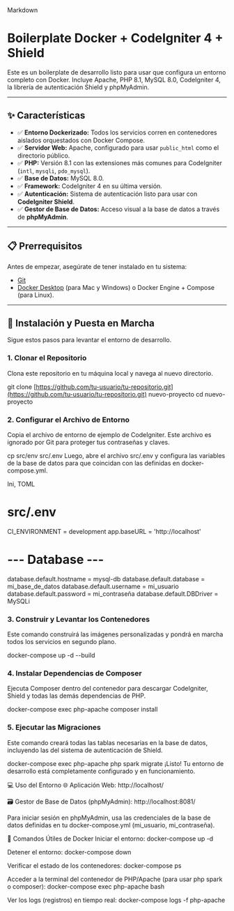 Markdown

# Boilerplate Docker + CodeIgniter 4 + Shield

Este es un boilerplate de desarrollo listo para usar que configura un entorno completo con Docker. Incluye Apache, PHP 8.1, MySQL 8.0, CodeIgniter 4, la librería de autenticación Shield y phpMyAdmin.

---
## ✨ Características

* ✅ **Entorno Dockerizado:** Todos los servicios corren en contenedores aislados orquestados con Docker Compose.
* ✅ **Servidor Web:** Apache, configurado para usar `public_html` como el directorio público.
* ✅ **PHP:** Versión 8.1 con las extensiones más comunes para CodeIgniter (`intl`, `mysqli`, `pdo_mysql`).
* ✅ **Base de Datos:** MySQL 8.0.
* ✅ **Framework:** CodeIgniter 4 en su última versión.
* ✅ **Autenticación:** Sistema de autenticación listo para usar con **CodeIgniter Shield**.
* ✅ **Gestor de Base de Datos:** Acceso visual a la base de datos a través de **phpMyAdmin**.

---
## 📋 Prerrequisitos

Antes de empezar, asegúrate de tener instalado en tu sistema:
* [Git](https://git-scm.com/)
* [Docker Desktop](https://www.docker.com/products/docker-desktop) (para Mac y Windows) o Docker Engine + Compose (para Linux).

---
## 🚀 Instalación y Puesta en Marcha

Sigue estos pasos para levantar el entorno de desarrollo.

### 1. Clonar el Repositorio
Clona este repositorio en tu máquina local y navega al nuevo directorio.

git clone [https://github.com/tu-usuario/tu-repositorio.git](https://github.com/tu-usuario/tu-repositorio.git) nuevo-proyecto
cd nuevo-proyecto

### 2. Configurar el Archivo de Entorno
Copia el archivo de entorno de ejemplo de CodeIgniter. Este archivo es ignorado por Git para proteger tus contraseñas y claves.

cp src/env src/.env
Luego, abre el archivo src/.env y configura las variables de la base de datos para que coincidan con las definidas en docker-compose.yml.

Ini, TOML

# src/.env

CI_ENVIRONMENT = development
app.baseURL = 'http://localhost'

# --- Database ---
database.default.hostname = mysql-db
database.default.database = mi_base_de_datos
database.default.username = mi_usuario
database.default.password = mi_contraseña
database.default.DBDriver = MySQLi

### 3. Construir y Levantar los Contenedores
Este comando construirá las imágenes personalizadas y pondrá en marcha todos los servicios en segundo plano.

docker-compose up -d --build

### 4. Instalar Dependencias de Composer
Ejecuta Composer dentro del contenedor para descargar CodeIgniter, Shield y todas las demás dependencias de PHP.

docker-compose exec php-apache composer install
### 5. Ejecutar las Migraciones
Este comando creará todas las tablas necesarias en la base de datos, incluyendo las del sistema de autenticación de Shield.

docker-compose exec php-apache php spark migrate
¡Listo! Tu entorno de desarrollo está completamente configurado y en funcionamiento.

💻 Uso del Entorno
🌐 Aplicación Web: http://localhost/

🗃️ Gestor de Base de Datos (phpMyAdmin): http://localhost:8081/

Para iniciar sesión en phpMyAdmin, usa las credenciales de la base de datos definidas en tu docker-compose.yml (mi_usuario, mi_contraseña).

🐳 Comandos Útiles de Docker
Iniciar el entorno:
docker-compose up -d

Detener el entorno:
docker-compose down

Verificar el estado de los contenedores:
docker-compose ps

Acceder a la terminal del contenedor de PHP/Apache (para usar php spark o composer):
docker-compose exec php-apache bash

Ver los logs (registros) en tiempo real:
docker-compose logs -f php-apache